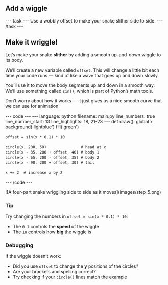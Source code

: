 <h2 class="c-project-heading--task">Add a wiggle</h2>
--- task ---
Use a wobbly offset to make your snake slither side to side.
--- /task ---

<h2 class="c-project-heading--explainer">Make it wriggle!</h2>

Let’s make your snake **slither** by adding a smooth up-and-down wiggle to its body.

We’ll create a new variable called `offset`. This will change a little bit each time your code runs — kind of like a wave that goes up and down slowly.

You’ll use it to move the body segments up and down in a smooth way.  
We’ll use something called `sin()`, which is part of Python’s math tools.

Don’t worry about how it works — it just gives us a nice smooth curve that we can use for animation.

<div class="c-project-code">
--- code ---
---
language: python
filename: main.py
line_numbers: true
line_number_start: 13
line_highlights: 18, 21-23
---
def draw():
    global x
    background('lightblue')
    fill('green')

    offset = sin(x * 0.1) * 10

    circle(x, 200, 50)               # head at x
    circle(x - 35, 200 + offset, 40) # body 1
    circle(x - 65, 200 - offset, 35) # body 2
    circle(x - 90, 200 + offset, 30) # tail

    x += 2  # increase x by 2
--- /code ---
</div>

<div class="c-project-output">
![A four-part snake wriggling side to side as it moves](images/step_5.png)
</div>

<div class="c-project-callout c-project-callout--tip">

### Tip

Try changing the numbers in `offset = sin(x * 0.1) * 10`:
- The `0.1` controls the **speed** of the wiggle
- The `10` controls how **big** the wiggle is

</div>

<div class="c-project-callout c-project-callout--debug">

### Debugging

If the wiggle doesn’t work:<br />
- Did you use `offset` to change the **y** positions of the circles?<br />
- Are your brackets and spelling correct?<br />
- Try checking if your `circle()` lines match the example

</div>
